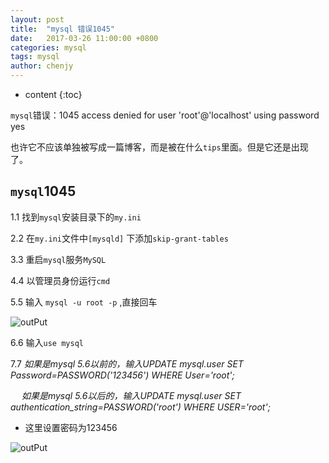 ```yaml
---
layout: post
title:  "mysql 错误1045"
date:   2017-03-26 11:00:00 +0800
categories: mysql 
tags: mysql
author: chenjy
---
```




* content
{:toc}

`mysql`错误：1045 access denied for user 'root'@'localhost' using password yes

也许它不应该单独被写成一篇博客，而是被在什么`tips`里面。但是它还是出现了。




## `mysql`1045

1.1 找到`mysql`安装目录下的`my.ini`

2.2 在`my.ini`文件中`[mysqld]` 下添加`skip-grant-tables`

3.3 重启`mysql`服务`MySQL`

4.4 以管理员身份运行`cmd`

5.5 输入 `mysql -u root -p` ,直接回车

![outPut](http://wx2.sinaimg.cn/mw690/c584f169ly1fe1f94j9ybj20l506574c.jpg)

6.6 输入`use mysql`

7.7  *如果是mysql 5.6以前的，输入UPDATE mysql.user SET Password=PASSWORD('123456') WHERE User='root';*

　 *如果是mysql 5.6以后的，输入UPDATE mysql.user SET authentication_string=PASSWORD('root') WHERE USER='root';*

* 这里设置密码为123456

![outPut](http://wx4.sinaimg.cn/mw690/c584f169ly1fe1f94wfy0j20mk02mt8l.jpg)







